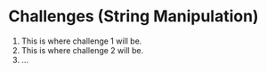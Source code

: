 # Challenges (String Manipulation)

1. This is where challenge 1 will be.
2. This is where challenge 2 will be.
3. ...
